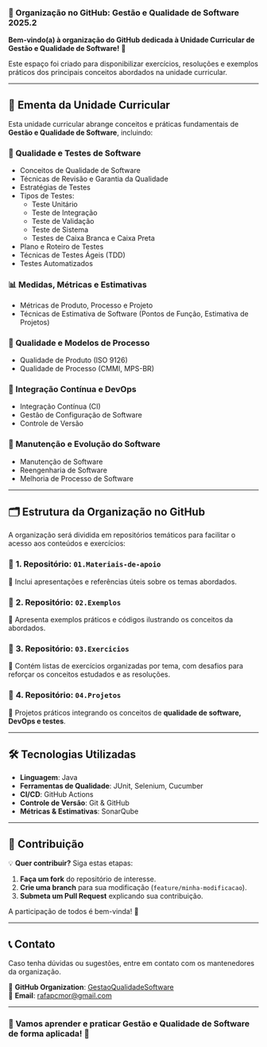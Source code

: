 ### 🏢 Organização no GitHub: **Gestão e Qualidade de Software 2025.2**
**Bem-vindo(a) à organização do GitHub dedicada à Unidade Curricular de Gestão e Qualidade de Software!** 🚀

Este espaço foi criado para disponibilizar exercícios, resoluções e exemplos práticos dos principais conceitos abordados na unidade curricular.

---

## 📌 Ementa da Unidade Curricular

Esta unidade curricular abrange conceitos e práticas fundamentais de **Gestão e Qualidade de Software**, incluindo:

### 📌 Qualidade e Testes de Software
- Conceitos de Qualidade de Software
- Técnicas de Revisão e Garantia da Qualidade
- Estratégias de Testes
- Tipos de Testes:
  - Teste Unitário
  - Teste de Integração
  - Teste de Validação
  - Teste de Sistema
  - Testes de Caixa Branca e Caixa Preta
- Plano e Roteiro de Testes
- Técnicas de Testes Ágeis (TDD)
- Testes Automatizados

### 📊 Medidas, Métricas e Estimativas
- Métricas de Produto, Processo e Projeto
- Técnicas de Estimativa de Software (Pontos de Função, Estimativa de Projetos)

### 📜 Qualidade e Modelos de Processo
- Qualidade de Produto (ISO 9126)
- Qualidade de Processo (CMMI, MPS-BR)

### 🔄 Integração Contínua e DevOps
- Integração Contínua (CI)
- Gestão de Configuração de Software
- Controle de Versão

### 🔧 Manutenção e Evolução do Software
- Manutenção de Software
- Reengenharia de Software
- Melhoria de Processo de Software

---

## 🗂 Estrutura da Organização no GitHub

A organização será dividida em repositórios temáticos para facilitar o acesso aos conteúdos e exercícios:

### 🔹 **1. Repositório: `01.Materiais-de-apoio`**
📌 Inclui apresentações e referências úteis sobre os temas abordados.

### 🔹 **2. Repositório: `02.Exemplos`**
📌 Apresenta exemplos práticos e códigos ilustrando os conceitos da abordados.

### 🔹 **3. Repositório: `03.Exercicios`**
📌 Contém listas de exercícios organizadas por tema, com desafios para reforçar os conceitos estudados e as resoluções.

### 🔹 **4. Repositório: `04.Projetos`**
📌 Projetos práticos integrando os conceitos de **qualidade de software, DevOps e testes**.

---

## 🛠 Tecnologias Utilizadas

- **Linguagem**: Java
- **Ferramentas de Qualidade**: JUnit, Selenium, Cucumber
- **CI/CD**: GitHub Actions
- **Controle de Versão**: Git & GitHub
- **Métricas & Estimativas**: SonarQube

---

## 📢 Contribuição

💡 **Quer contribuir?** Siga estas etapas:
1. **Faça um fork** do repositório de interesse.
2. **Crie uma branch** para sua modificação (`feature/minha-modificacao`).
3. **Submeta um Pull Request** explicando sua contribuição.

A participação de todos é bem-vinda! 🚀

---

## 📞 Contato

Caso tenha dúvidas ou sugestões, entre em contato com os mantenedores da organização. 

🔹 **GitHub Organization**: [GestaoQualidadeSoftware](https://github.com/GestaoQualidadeSoftware)  
🔹 **Email**: rafapcmor@gmail.com  

---

### 🎯 Vamos aprender e praticar Gestão e Qualidade de Software de forma aplicada! 🚀  
